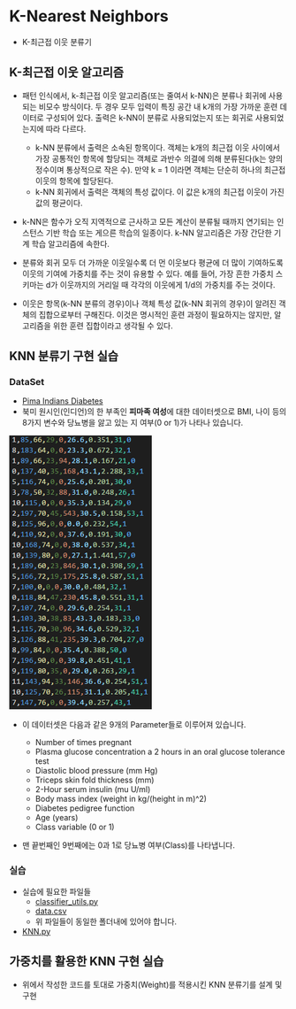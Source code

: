 # K-Nearest Neighbors

- K-최근접 이웃 분류기

## K-최근접 이웃 알고리즘

- 패턴 인식에서, k-최근접 이웃 알고리즘(또는 줄여서 k-NN)은 분류나 회귀에 사용되는 비모수 방식이다. 두 경우 모두 입력이 특징 공간 내 k개의 가장 가까운 훈련 데이터로 구성되어 있다. 출력은 k-NN이 분류로 사용되었는지 또는 회귀로 사용되었는지에 따라 다르다.
	- k-NN 분류에서 출력은 소속된 항목이다. 객체는 k개의 최근접 이웃 사이에서 가장 공통적인 항목에 할당되는 객체로 과반수 의결에 의해 분류된다(k는 양의 정수이며 통상적으로 작은 수). 만약 k = 1 이라면 객체는 단순히 하나의 최근접 이웃의 항목에 할당된다.
	- k-NN 회귀에서 출력은 객체의 특성 값이다. 이 값은 k개의 최근접 이웃이 가진 값의 평균이다.

- k-NN은 함수가 오직 지역적으로 근사하고 모든 계산이 분류될 때까지 연기되는 인스턴스 기반 학습 또는 게으른 학습의 일종이다. k-NN 알고리즘은 가장 간단한 기계 학습 알고리즘에 속한다.

- 분류와 회귀 모두 더 가까운 이웃일수록 더 먼 이웃보다 평균에 더 많이 기여하도록 이웃의 기여에 가중치를 주는 것이 유용할 수 있다. 예를 들어, 가장 흔한 가중치 스키마는 d가 이웃까지의 거리일 때 각각의 이웃에게 1/d의 가중치를 주는 것이다.

- 이웃은 항목(k-NN 분류의 경우)이나 객체 특성 값(k-NN 회귀의 경우)이 알려진 객체의 집합으로부터 구해진다. 이것은 명시적인 훈련 과정이 필요하지는 않지만, 알고리즘을 위한 훈련 집합이라고 생각될 수 있다.

## KNN 분류기 구현 실습

### DataSet
- [Pima Indians Diabetes](https://www.kaggle.com/uciml/pima-indians-diabetes-database)
- 북미 원시인(인디언)의 한 부족인 **피마족 여성**에 대한 데이터셋으로 BMI, 나이 등의 8가지 변수와 당뇨병을 앓고 있는 지 여부(0 or 1)가 나타나 있습니다.

![dataset](./Images/dataset.png)

- 이 데이터셋은 다음과 같은 9개의 Parameter들로 이루어져 있습니다.
	- Number of times pregnant
	- Plasma glucose concentration a 2 hours in an oral glucose tolerance test
	- Diastolic blood pressure (mm Hg)
	- Triceps skin fold thickness (mm)
	- 2-Hour serum insulin (mu U/ml)
	- Body mass index (weight in kg/(height in m)^2)
	- Diabetes pedigree function
	- Age (years)
	- Class variable (0 or 1)

- 맨 끝번째인 9번째에는 0과 1로 당뇨병 여부(Class)를 나타냅니다.

### 실습

- 실습에 필요한 파일들
	- [classifier_utils.py](./classifier_utils.py)
	- [data.csv](./data.csv)
	- 위 파일들이 동일한 폴더내에 있어야 합니다.
- [KNN.py](./KNN.py)

## 가중치를 활용한 KNN 구현 실습

- 위에서 작성한 코드를 토대로 가중치(Weight)를 적용시킨 KNN 분류기를 설계 및 구현

